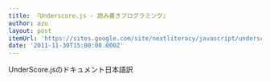 ```yaml
---
title: 『Underscore.js - 読み書きプログラミング』
author: azu
layout: post
itemUrl: 'https://sites.google.com/site/nextliteracy/javascript/underscore-js'
date: '2011-11-30T15:00:00.000Z'
---
```

UnderScore.jsのドキュメント日本語訳
